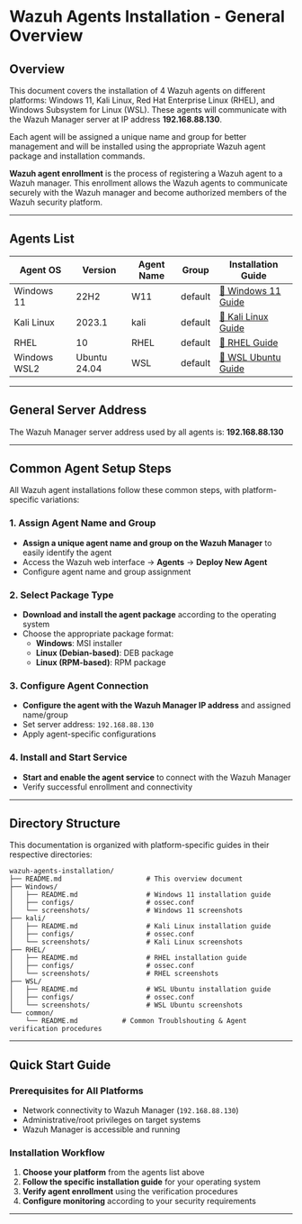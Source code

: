 # Wazuh Agents Installation - General Overview

## Overview

This document covers the installation of 4 Wazuh agents on different platforms: Windows 11, Kali Linux, Red Hat Enterprise Linux (RHEL), and Windows Subsystem for Linux (WSL). These agents will communicate with the Wazuh Manager server at IP address **192.168.88.130**.

Each agent will be assigned a unique name and group for better management and will be installed using the appropriate Wazuh agent package and installation commands.

**Wazuh agent enrollment** is the process of registering a Wazuh agent to a Wazuh manager. This enrollment allows the Wazuh agents to communicate securely with the Wazuh manager and become authorized members of the Wazuh security platform.

---

## Agents List

| Agent OS        | Version       | Agent Name | Group   | Installation Guide |
| --------------- | ------------- | ---------- | ------- | ------------------ |
| Windows 11      | 22H2          | W11        | default | [📖 Windows 11 Guide](./Windows/README.md) |
| Kali Linux      | 2023.1        | kali       | default | [📖 Kali Linux Guide](./kali/README.md) |
| RHEL            | 10            | RHEL       | default | [📖 RHEL Guide](./RHEL/README.md) |
| Windows WSL2    | Ubuntu 24.04  | WSL        | default | [📖 WSL Ubuntu Guide](./WSL/README.md) |

---

## General Server Address

The Wazuh Manager server address used by all agents is:
**192.168.88.130**

---

## Common Agent Setup Steps

All Wazuh agent installations follow these common steps, with platform-specific variations:

### 1. Assign Agent Name and Group
- **Assign a unique agent name and group on the Wazuh Manager** to easily identify the agent
- Access the Wazuh web interface → **Agents** → **Deploy New Agent**
- Configure agent name and group assignment

### 2. Select Package Type
- **Download and install the agent package** according to the operating system
- Choose the appropriate package format:
  - **Windows**: MSI installer
  - **Linux (Debian-based)**: DEB package
  - **Linux (RPM-based)**: RPM package

### 3. Configure Agent Connection
- **Configure the agent with the Wazuh Manager IP address** and assigned name/group
- Set server address: `192.168.88.130`
- Apply agent-specific configurations

### 4. Install and Start Service
- **Start and enable the agent service** to connect with the Wazuh Manager
- Verify successful enrollment and connectivity

---

## Directory Structure

This documentation is organized with platform-specific guides in their respective directories:

```
wazuh-agents-installation/
├── README.md                     # This overview document
├── Windows/
│   ├── README.md                 # Windows 11 installation guide
│   ├── configs/                  # ossec.conf
│   └── screenshots/              # Windows 11 screenshots
├── kali/
│   ├── README.md                 # Kali Linux installation guide
│   ├── configs/                  # ossec.conf
│   └── screenshots/              # Kali Linux screenshots
├── RHEL/
│   ├── README.md                 # RHEL installation guide
│   ├── configs/                  # ossec.conf
│   └── screenshots/              # RHEL screenshots
├── WSL/
│   ├── README.md                 # WSL Ubuntu installation guide
│   ├── configs/                  # ossec.conf
│   └── screenshots/              # WSL Ubuntu screenshots
└── common/
    └── README.md           # Common Troublshouting & Agent verification procedures
```

---

## Quick Start Guide

### Prerequisites for All Platforms
- Network connectivity to Wazuh Manager (`192.168.88.130`)
- Administrative/root privileges on target systems
- Wazuh Manager is accessible and running

### Installation Workflow

1. **Choose your platform** from the agents list above
2. **Follow the specific installation guide** for your operating system
3. **Verify agent enrollment** using the verification procedures
4. **Configure monitoring** according to your security requirements

---




